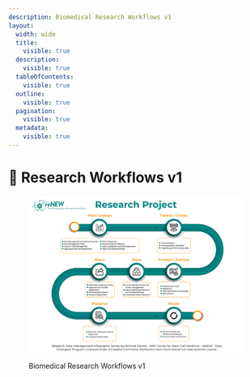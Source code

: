 ```yaml
---
description: Biomedical Research Workflows v1
layout:
  width: wide
  title:
    visible: true
  description:
    visible: true
  tableOfContents:
    visible: true
  outline:
    visible: true
  pagination:
    visible: true
  metadata:
    visible: true
---
```


# 🔵 Research Workflows v1

<figure><img src="../../../.gitbook/assets/reNEW Research Project (2).jpg" alt=""><figcaption><p>Biomedical Research Workflows v1</p></figcaption></figure>
